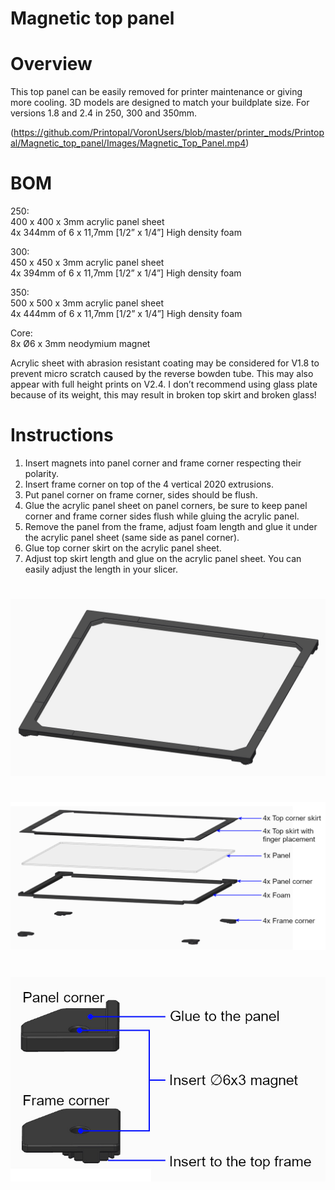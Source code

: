 # Magnetic top panel
# Overview
This top panel can be easily removed for printer maintenance or giving more cooling.
3D models are designed to match your buildplate size.
For versions 1.8 and 2.4 in 250, 300 and 350mm.

(https://github.com/Printopal/VoronUsers/blob/master/printer_mods/Printopal/Magnetic_top_panel/Images/Magnetic_Top_Panel.mp4)

# BOM
250:  
400 x 400 x 3mm acrylic panel sheet  
4x 344mm of 6 x 11,7mm [1/2” x 1/4”] High density foam

300:  
450 x 450 x 3mm acrylic panel sheet  
4x 394mm of 6 x 11,7mm [1/2” x 1/4”] High density foam

350:  
500 x 500 x 3mm acrylic panel sheet  
4x 444mm of 6 x 11,7mm [1/2” x 1/4”] High density foam

Core:  
8x Ø6 x 3mm neodymium magnet

Acrylic sheet with abrasion resistant coating may be considered for V1.8 to prevent micro scratch caused by the reverse bowden tube. This may also appear with full height prints on V2.4.
I don’t recommend using glass plate because of its weight, this may result in broken top skirt and broken glass!


# Instructions
1. Insert magnets into panel corner and frame corner respecting their polarity.
2. Insert frame corner on top of the 4 vertical 2020 extrusions.
3. Put panel corner on frame corner, sides should be flush.
4. Glue the acrylic panel sheet on panel corners, be sure to keep panel corner and frame corner sides flush while gluing the acrylic panel.
5. Remove the panel from the frame, adjust foam length and glue it under the acrylic panel sheet (same side as panel corner).
6. Glue top corner skirt on the acrylic panel sheet.
7. Adjust top skirt length and glue on the acrylic panel sheet. You can easily adjust the length in your slicer.
#
![Magnetic_top_panel](https://github.com/Printopal/VoronUsers/blob/master/printer_mods/Printopal/Magnetic_top_panel/Images/Magnetic_top_panel.jpg)

#
![Split](https://github.com/Printopal/VoronUsers/blob/master/printer_mods/Printopal/Magnetic_top_panel/Images/Split.jpg)
#
![Magnet](https://github.com/Printopal/VoronUsers/blob/master/printer_mods/Printopal/Magnetic_top_panel/Images/Magnet.jpg)



